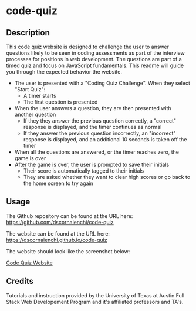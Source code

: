 # code-quiz

## Description

This code quiz website is designed to challenge the user to answer questions likely to be seen in coding assessments as part of the interview processes for positions in web development. The questions are part of a timed quiz and focus on JavaScript fundamentals. This readme will guide you through the expected behavior the website. 

* The user is presented with a "Coding Quiz Challenge". When they select "Start Quiz":
    * A timer starts 
    * The first question is presented 
* When the user answers a question, they are then presented with another question
    * If they they answer the previous question correctly, a "correct" response is displayed, and the timer continues as normal 
    * If they answer the previous question incorrectly, an "incorrect" response is displayed, and an additional 10 seconds is taken off the timer 
* When all the questions are answered, or the timer reaches zero, the game is over
* After the game is over, the user is prompted to save their initials
    * Their score is automatically tagged to their initials 
    * They are asked whether they want to clear high scores or go back to the home screen to try again

## Usage

The Github repository can be found at the URL here: https://github.com/dscornaienchi/code-quiz 

The website can be found at the URL here: https://dscornaienchi.github.io/code-quiz 

The website should look like the screenshot below:

   [Code Quiz Website](./assets/images/Website_Screenshot.jpg)

## Credits

Tutorials and instruction provided by the University of Texas at Austin Full Stack Web Developement Program and it's affiliated professors and TA's.